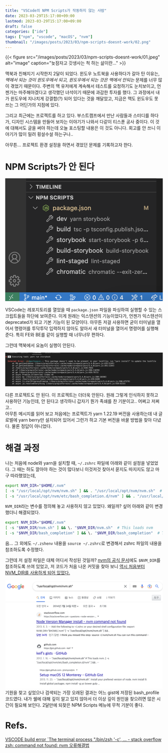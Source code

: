 ```yaml
---
title: "VSCode의 NPM Scripts가 작동하지 않는 사람"
date: 2023-03-29T15:17:00+09:00
lastmod: 2023-03-29T15:17:00+09:00
draft: false
categories: ["ide"]
tags: ["npm", "vscode", "macOS", "nvm"]
thumbnail: "/images/posts/2023/03/npm-scripts-doesnt-work/02.png"
---
```


{{< figure src="/images/posts/2023/03/npm-scripts-doesnt-work/01.jpeg" alt="image" caption="늦잠자고 갓생사는 척 하는 삶이란..." >}}

맥북과 친해지기 시작한지 2달이 되었다. 윈도우 노트북을 사용하다가 갈아 탄 이유는, _맥에서 되는 것이 윈도우에서 되고, 윈도우에서 되는 것은 맥에서 안되는_ 문제를 너무 많이 겪었기 때문이다. 주변의 맥 유저에게 계속해서 테스트를 요청하기도 눈치보이고, 언젠가는 마주해야겠다고 생각했던 녀석이기 때문에 과감한 투자를 했다. 그 과정에서 내가 윈도우에 지나치게 강결합(?) 되어 있다는 것을 깨달았고, 지금은 맥도 윈도우도 못 쓰는 그 어딘가의 지점에 있다.

그리고 최근에는 프로젝트를 하고 있다. 부스트캠프에서 만난 사람들과 스터디를 하다가, 디자인 시스템을 만들어 보자는 이야기가 나와서 다같이 티스푼 공사 중이다. 이 것에 대해서도 글을 써야 하는데 오늘 포스팅할 내용은 이 것도 아니다. 회고를 안 쓰니 이야기가 많이 밀려 횡설수설 하는구나..

아무튼... 프로젝트 환경 설정을 하면서 겪었던 문제를 기록하고자 한다.

# NPM Scripts가 안 된다

![NPM Scripts](/images/posts/2023/03/npm-scripts-doesnt-work/02.png)

VSCode는 레포지토리를 열었을 때 `package.json` 파일을 파싱하여 실행할 수 있는 스크립트들을 하단에 보여준다. 이게 원래는 익스텐션의 기능이었다가, 언젠가 익스텐션이 deprecated가 되고 기본 기능이 된 모양이다. 아무튼 저걸 사용하면 굳이 터미널을 열어서 명령어를 투닥투닥 입력하지 않아도 알아서 새 터미널을 열어서 명령어를 실행해 준다. 특히 FE와 BE를 같이 실행할 때 너무너무 편하다.

그런데 맥북에서 요놈이 실행이 안된다.

![Error message](/images/posts/2023/03/npm-scripts-doesnt-work/03.png)

다른 프로젝트도 안 된다. 이 프로젝트는 더더욱 안된다. 원래 그렇게 인식하지 못하고 사용하던 기능인데, 안 된다고 생각하니 갑자기 뭔가 족쇄를 찬 기분이고.. 어쩌고 저쩌고..  
아무튼 메시지를 읽어 보고 처음에는 프로젝트가 yarn 1.22.19 버전을 사용하는데 내 글로벌에 yarn berry만 설치되어 있어서 그런가 하고 기본 버전을 바꿀 방법을 찾아 다녔다. 물론 정답이 아니었다.

# 해결 과정

나는 처음에 node와 yarn을 설치할 때, `~/.zshrc` 파일에 아래와 같이 설정을 넣었었다. 그 때는 하도 깔아야 하는 것이 많다보니 이것저것 찾아서 묻지도 따지지도 않고 마구 따라했었는데,

```zsh
export NVM_DIR="$HOME/.nvm"
[ -s "/usr/local/opt/nvm/nvm.sh" ] && . "/usr/local/opt/nvm/nvm.sh"  # This loads nvm
[ -s "/usr/local/opt/nvm/etc/bash_completion.d/nvm" ] && . "/usr/local/opt/nvm/etc/bash_completion.d/nvm"  # This loads nvm bash_completion
```

`NVM_DIR`라는 변수를 정의해 놓고 사용하지 않고 있었다. 왜일까? 싶어 아래와 같이 변경했더니 해결되었다.

```zsh
export NVM_DIR="$HOME/.nvm"
[ -s "$NVM_DIR/nvm.sh" ] && \. "$NVM_DIR/nvm.sh"  # This loads nvm
[ -s "$NVM_DIR/bash_completion" ] && \. "$NVM_DIR/bash_completion"  # This loads nvm bash_completion
```

음... 그 외에도 `~/.zshenv` 내용을 `source ~/.zshrc`로 변경해서 zshrc 파일의 내용을 참조하도록 수정했다.

그런데 저 설정 파일은 대체 어디서 작성된 것일까? [nvm의 공식 문서](https://github.com/nvm-sh/nvm/commit/e10705b896ee417e03512403df82e22d7a9b25ca)에도 `$NVM_DIR`를 참조하도록 쓰여 있었고, 저 코드가 처음 나온 커밋을 찾아 보니 [역시 처음부터 NVM_DIR를 사용하게 되어 있었다.](https://github.com/nvm-sh/nvm/commit/e10705b896ee417e03512403df82e22d7a9b25ca)

![Finding origin](/images/posts/2023/03/npm-scripts-doesnt-work/04.png)  
기원을 찾고 싶었으나 검색되는 가장 오래된 결과는 어느 gist에 저장된 bash_profile 코드였다. 내가 쉘에 대해 깊이 알고 있지 않아서 더 이상 깊이 원인을 찾으려면 많은 시간이 필요해 보인다. 2달만에 되찾은 NPM Scripts 메뉴에 무척 기분이 좋다.

# Refs.

[VSCODE build error `The terminal process "/bin/zsh '-c', ... - stack overflow](https://stackoverflow.com/questions/63502253/vscode-build-error-the-terminal-process-bin-zsh-c-yarn-run-watch-extensi)  
[zsh: command not found: nvm 오류해결법](https://velog.io/@palette/zsh-command-not-found-nvm-%EC%98%A4%EB%A5%98%ED%95%B4%EA%B2%B0%EB%B2%95)

